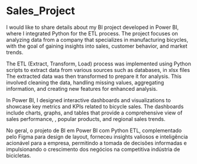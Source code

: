 # Sales_Project

I would like to share details about my BI project developed in Power BI, where I integrated Python for the ETL process. The project focuses on analyzing data from a company that specializes in manufacturing bicycles, with the goal of gaining insights into sales, customer behavior, and market trends.

The ETL (Extract, Transform, Load) process was implemented using Python scripts to extract data from various sources such as databases, in xlsx files The extracted data was then transformed to prepare it for analysis. This involved cleaning the data, handling missing values, aggregating information, and creating new features for enhanced analysis.

In Power BI, I designed interactive dashboards and visualizations to showcase key metrics and KPIs related to bicycle sales. The dashboards include charts, graphs, and tables that provide a comprehensive view of sales performance, , popular products, and regional sales trends.

No geral, o projeto de BI em Power BI com Python ETL, complementado pelo Figma para design de layout, forneceu insights valiosos e inteligência acionável para a empresa, permitindo a tomada de decisões informadas e impulsionando o crescimento dos negócios na competitiva indústria de bicicletas.

